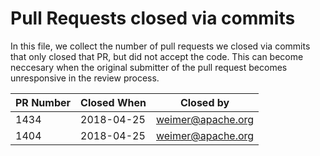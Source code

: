 Pull Requests closed via commits
================================

In this file, we collect the number of pull requests we closed via commits that
only closed that PR, but did not accept the code. This can become neccesary when
the original submitter of the pull request becomes unresponsive in the review
process.

| PR Number | Closed When | Closed by         |
|-----------|-------------|-------------------|
| 1434      | 2018-04-25  | weimer@apache.org |
| 1404      | 2018-04-25  | weimer@apache.org |

